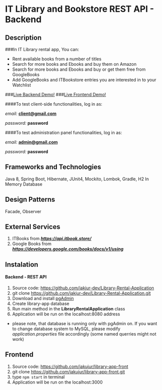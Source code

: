 # IT Library and Bookstore REST API - Backend

## Description
###In IT Library rental app, You can:

* Rent available books from a number of titles
* Search for more books and Ebooks and buy them on Amazon
* Search for more books and Ebooks and buy or get them free from GoogleBooks
* Add GoogleBooks and ITBookstore entries you are interested in to your Watchlist

###[Live Backend Demo!](https://dashboard.heroku.com/apps/it-bookstore-library)
###[Live Frontend Demo!](https://it-library-rental.netlify.app/)

####To test client-side functionalities, log in as:

*email:* **client@gmail.com**

*password:* **password**

####To test administration panel functionalities, log in as:

*email:* **admin@gmail.com**

*password:* **password**

## Frameworks and Technologies
Java 8, Spring Boot, Hibernate, JUnit4, Mockito, Lombok, Gradle, H2 In Memory Database

## Design Patterns
Facade, Observer

## External Services
1. ITBooks from **_https://api.itbook.store/_**
2. Google Books from **_https://developers.google.com/books/docs/v1/using_**

## Instalation
#### Backend - REST API
1. Source code: https://github.com/jakjur-dev/Library-Rental-Application
2. git clone https://github.com/jakjur-dev/Library-Rental-Application.git
3. Download and install [pgAdmin](https://www.pgadmin.org/download/)
4. Create library-app database
5. Run main method in the **LibraryRentalApplication** class
6. Application will be run on the localhost:8080 address

* please note, that database is running only with pgAdmin on. If you want to change database system to MySQL, please modify *application.properties* file accordingly (some named querries might not work)

## Frontend
1. Source code: https://github.com/jakujur/library-app-front
2. git clone https://github.com/jakujur/library-app-front.git
3. type `npm start` in terminal
4. Application will be run on the localhost:3000
